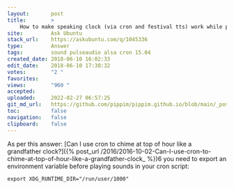 ```yaml
---
layout:       post
title:        >
    How to make speaking clock (via cron and festival tts) work while playing music
site:         Ask Ubuntu
stack_url:    https://askubuntu.com/q/1045336
type:         Answer
tags:         sound pulseaudio alsa cron 15.04
created_date: 2018-06-10 16:02:33
edit_date:    2018-06-10 17:38:32
votes:        "2 "
favorites:    
views:        "960 "
accepted:     
uploaded:     2022-02-27 06:57:25
git_md_url:   https://github.com/pippim/pippim.github.io/blob/main/_posts/2018/2018-06-10-How-to-make-speaking-clock-_via-cron-and-festival-tts_-work-while-playing-music.md
toc:          false
navigation:   false
clipboard:    false
---
```


As per this answer: [Can I use cron to chime at top of hour like a grandfather clock?]({% post_url /2016/2016-10-02-Can-I-use-cron-to-chime-at-top-of-hour-like-a-grandfather-clock_ %})6 you need to export an environment variable before playing sounds in your cron script:

``` 
export XDG_RUNTIME_DIR="/run/user/1000"
```
